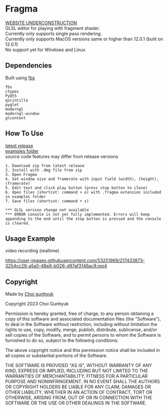 # Fragma
[WEBSITE UNDERCONSTRUCTION](https://hlp-pls.github.io/Fragma/) <br>
GLSL editor for playing with fragment shader. <br>
Currently only supports single pass rendering. <br>
Currently only supports MacOS versions same or higher than 12.0.1 (bulit on 12.0.1) <br>
No support yet for Windows and Linux <br>

## Dependencies
Built using [fbs](https://build-system.fman.io/)
```
fbs
ctypes
PyQt5
qscintilla
pyglet
moderngl
moderngl-window
glcontext
```

## How To Use
[latest release](https://github.com/hlp-pls/Fragma/releases/latest) <br>
[examples folder](https://github.com/hlp-pls/Fragma/tree/master/examples) <br>
source code features may differ from release versions

```
1. Download zip from latest release
2. Install with .dmg file from zip
3. Open Fragma
4. Set window size and framerate with input field (width), (height), (framerate)
5. Edit text and click play button (press stop button to close)
6. Open files (shortcut: command + o) with .fragma extension included in examples folder
7. Save files (shortcut: command + s)

*** GLSL version change not available
*** ERROR console is not yet fully implemented. Errors will keep appending to the end until the stop button is pressed and the console is cleared.
```

## Usage Example
video recording (realtime)

https://user-images.githubusercontent.com/53251969/217433873-3254cc29-a5a5-48e8-b026-d97af3146ac9.mp4



## Copyright
Made by [Choi gunhyuk](https://www.instagram.com/ch_gnhk/)


Copyright 2023 Choi Gunhyuk

Permission is hereby granted, free of charge, to any person obtaining a copy of this software and associated documentation files (the "Software"), to deal in the Software without restriction, including without limitation the rights to use, copy, modify, merge, publish, distribute, sublicense, and/or sell copies of the Software, and to permit persons to whom the Software is furnished to do so, subject to the following conditions:

The above copyright notice and this permission notice shall be included in all copies or substantial portions of the Software.

THE SOFTWARE IS PROVIDED "AS IS", WITHOUT WARRANTY OF ANY KIND, EXPRESS OR IMPLIED, INCLUDING BUT NOT LIMITED TO THE WARRANTIES OF MERCHANTABILITY, FITNESS FOR A PARTICULAR PURPOSE AND NONINFRINGEMENT. IN NO EVENT SHALL THE AUTHORS OR COPYRIGHT HOLDERS BE LIABLE FOR ANY CLAIM, DAMAGES OR OTHER LIABILITY, WHETHER IN AN ACTION OF CONTRACT, TORT OR OTHERWISE, ARISING FROM, OUT OF OR IN CONNECTION WITH THE SOFTWARE OR THE USE OR OTHER DEALINGS IN THE SOFTWARE.

